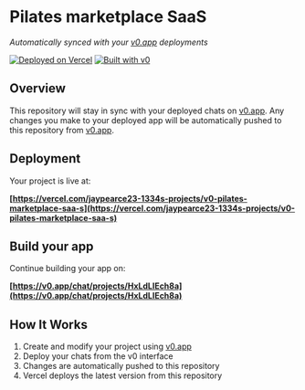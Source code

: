 # Pilates marketplace SaaS

*Automatically synced with your [v0.app](https://v0.app) deployments*

[![Deployed on Vercel](https://img.shields.io/badge/Deployed%20on-Vercel-black?style=for-the-badge&logo=vercel)](https://vercel.com/jaypearce23-1334s-projects/v0-pilates-marketplace-saa-s)
[![Built with v0](https://img.shields.io/badge/Built%20with-v0.app-black?style=for-the-badge)](https://v0.app/chat/projects/HxLdLIEch8a)

## Overview

This repository will stay in sync with your deployed chats on [v0.app](https://v0.app).
Any changes you make to your deployed app will be automatically pushed to this repository from [v0.app](https://v0.app).

## Deployment

Your project is live at:

**[https://vercel.com/jaypearce23-1334s-projects/v0-pilates-marketplace-saa-s](https://vercel.com/jaypearce23-1334s-projects/v0-pilates-marketplace-saa-s)**

## Build your app

Continue building your app on:

**[https://v0.app/chat/projects/HxLdLIEch8a](https://v0.app/chat/projects/HxLdLIEch8a)**

## How It Works

1. Create and modify your project using [v0.app](https://v0.app)
2. Deploy your chats from the v0 interface
3. Changes are automatically pushed to this repository
4. Vercel deploys the latest version from this repository
